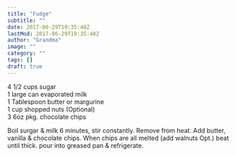 ```yaml
---
title: "Fudge"
subtitle: ""
date: 2017-06-29T19:35:48Z
lastMod: 2017-06-29T19:35:48Z
author: "Grandma"
image: ""
category: ""
tags: []
draft: true
---
```

4 1/2 cups sugar  
1 large can evaporated milk  
1 Tablespoon butter or margurine  
1 cup shopped nuts (Optional)  
3 6oz pkg. chocolate chips  

Boil surgar & milk 6 minutes, stir constantly. Remove from heat. Add butter, vanilla & chocolate chips. When chips are all melted (add walnuts Opt.) beat until thick. pour into greased pan & refrigerate.
